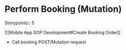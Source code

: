 # Perform Booking (Mutation)

Storypoints:: 5

![[Mobile App SOP Development#Create Booking Order]]
- Call booking POST/Mutation request